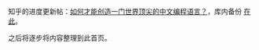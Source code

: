 知乎的进度更新帖：[如何才能创造一门世界顶尖的中文编程语言？](https://www.zhihu.com/question/349028712/answer/2220729987)，库内备份 [在此](如何才能创造一门世界顶尖的中文编程语言？.md)。

之后将逐步将内容整理到此首页。